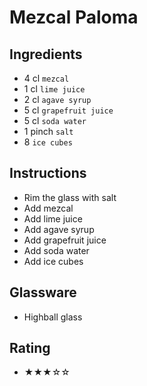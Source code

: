 # Mezcal Paloma

## Ingredients
- 4 cl `mezcal`
- 1 cl `lime juice`
- 2 cl `agave syrup`
- 5 cl `grapefruit juice`
- 5 cl `soda water`
- 1 pinch `salt`
- 8 `ice cubes`

## Instructions
- Rim the glass with salt
- Add mezcal
- Add lime juice
- Add agave syrup
- Add grapefruit juice
- Add soda water
- Add ice cubes

## Glassware
- Highball glass

## Rating
- ★★★☆☆